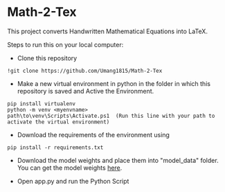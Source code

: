 # Math-2-Tex

This project converts Handwritten Mathematical Equations into LaTeX.

Steps to run this on your local computer:

- Clone this repository
```
!git clone https://github.com/Umang1815/Math-2-Tex
```

- Make a new virtual environment in python in the folder in which this repository is saved and Active the Environment.
```
pip install virtualenv
python -m venv <myenvname> 
path\to\venv\Scripts\Activate.ps1  (Run this line with your path to activate the virtual environment)
```
- Download the requirements of the environment using 
```
pip install -r requirements.txt
```
- Download the model weights and place them into "model_data" folder. You can get the model weights [here](https://drive.google.com/drive/folders/1t7p0JlcxDTcNWR1Gu4SZnOo9RNmXEEBI?usp=sharing).

- Open app.py and run the Python Script

